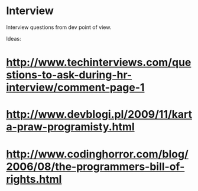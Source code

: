 Interview
=========

Interview questions from dev point of view.

Ideas:
# http://www.techinterviews.com/questions-to-ask-during-hr-interview/comment-page-1

# http://www.devblogi.pl/2009/11/karta-praw-programisty.html
# http://www.codinghorror.com/blog/2006/08/the-programmers-bill-of-rights.html
